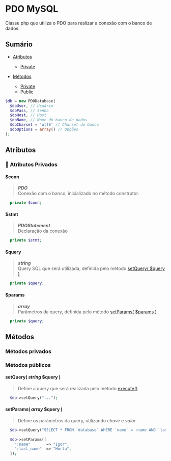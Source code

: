 # PDO MySQL

Classe php que utiliza o PDO para realizar a conexão com o banco de dados.

## Sumário

- [Atributos](#atributos)

  - [Private](#closed_lock_with_key-atributos-privados)

- [Métodos](#metodos)
  - [Private](#metodos-privados)
  - [Public](#metodos-publicos)

```php
$db = new PDODatabase(
  $dbUser, // Usuário
  $dbPass, // Senha
  $dbHost, // Host
  $dbName, // Nome do banco de dados
  $dbCharset = 'utf8' // Charset do banco
  $dbOptions = array() // Opções
);
```

## Atributos

### :closed_lock_with_key: Atributos Privados

#### $conn

> **_PDO_** <br>
> Conexão com o banco, inicializado no método construtor.

```php
  private $conn;
```

#### $stmt

> **_PDOStatement_** <br>
> Declaração da conexão

```php
  private $stmt;
```

#### $query

> **_string_** <br>
> Query SQL que será utilizada, definida pelo método [setQuery( $query )](#setquery)

```php
  private $query;
```

#### $params

> **_array_** <br>
> Parâmetros da query, definida pelo método [setParams( $params )](#setparams)

```php
  private $query;
```

## Métodos

### Métodos privados

### Métodos públicos

#### setQuery( _string_ $query )

> Define a query que será realizada pelo método [execute()](#execute)

```php
  $db->setQuery("...");
```


#### setParams( _array_ $query )

> Define os parâmetros da query, utilizando *chave* e *valor*

```php
  $db->setQuery("SELECT * FROM `database` WHERE `name` = :name AND `last_name` = :last_name");
  
  $db->setParams([
    ":name"       => "Igor",
    ":last_name"  => "Horta",
  ]);
```

